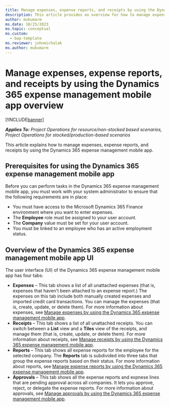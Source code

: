 ```yaml
---
title: Manage expenses, expense reports, and receipts by using the Dynamics 365 expense management mobile app overview
description: This article provides an overview for how to manage expenses, expense reports, and receipts by using the Dynamics 365 expense management mobile app.
author: mukumarm
ms.date: 10/25/2023
ms.topic: conceptual
ms.custom: 
  - bap-template
ms.reviewer: johnmichalak
ms.author: mukumarm
---
```


# Manage expenses, expense reports, and receipts by using the Dynamics 365 expense management mobile app overview

[!INCLUDE[banner](../includes/banner.md)]

_**Applies To:** Project Operations for resource/non-stocked based scenarios, Project Operations for stocked/production-based scenarios_

This article explains how to manage expenses, expense reports, and receipts by using the Dynamics 365 expense management mobile app.

## Prerequisites for using the Dynamics 365 expense management mobile app

Before you can perform tasks in the Dynamics 365 expense management mobile app, you must work with your system administrator to ensure that the following requirements are in place:

* You must have access to the Microsoft Dynamics 365 Finance environment where you want to enter expenses.
* The **Employee** role must be assigned to your user account.
* The **Company** value must be set for your user account.
* You must be linked to an employee who has an active employment status.

## Overview of the Dynamics 365 expense management mobile app UI

The user interface (UI) of the Dynamics 365 expense management mobile app has four tabs:

* **Expenses** – This tab shows a list of all unattached expenses (that is, expenses that haven't been attached to an expense report.) The expenses on this tab include both manually created expenses and imported credit card transactions. You can manage the expenses (that is, create, update, or delete them). For more information about expenses, see [Manage expenses by using the Dynamics 365 expense management mobile app](mobile-app-manage-expenses.md).
* **Receipts** – This tab shows a list of all unattached receipts. You can switch between a **List** view and a **Tiles** view of the receipts, and manage them (that is, create, update, or delete them). For more information about receipts, see [Manage receipts by using the Dynamics 365 expense management mobile app](mobile-app-manage-receipts.md).
* **Reports** – This tab shows all expense reports for the employee for the selected company. The **Reports** tab is subdivided into three tabs that group the expense reports based on their status. For more information about reports, see [Manage expense reports by using the Dynamics 365 expense management mobile app](mobile-app-manage-expense-reports.md).
* **Approvals** – This tab shows all the expense reports and expnese lines that are pending approval across all companies. It lets you approve, reject, or delegate the expense reports. For more information about approvals, see [Manage approvals by using the Dynamics 365 expense management mobile app](mobile-app-manage-approvals.md).
